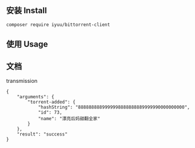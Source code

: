 ## 安装 Install

```
composer require iyuu/bittorrent-client
```

## 使用 Usage

## 文档

transmission

```shell
{
    "arguments": {
        "torrent-added": {
            "hashString": "8888888889999998888888889999990000000000",
            "id": 73,
            "name": "漂亮后妈甜翻全家"
        }
    },
    "result": "success"
}
```
